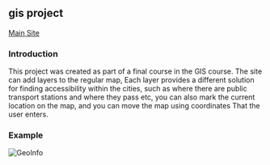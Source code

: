 ## gis project
 [Main Site](https://noa-dahan.github.io/gis_1/)

### Introduction

This project was created as part of a final course in the GIS course. 
The site can add layers to the regular map, Each layer provides a different solution for finding accessibility within the cities,
such as where there are public transport stations and where they pass etc,
you can also mark the current location on the map, and you can move the map using coordinates That the user enters.

### Example
![GeoInfo](https://user-images.githubusercontent.com/33221427/61332570-3e13f200-a82d-11e9-938c-d1ce6e0ae907.gif)
